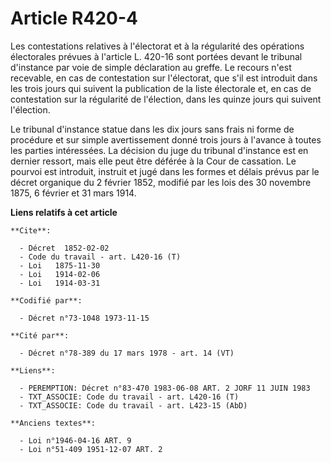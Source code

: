 # Article R420-4

Les contestations relatives à l'électorat et à la régularité des opérations électorales prévues à l'article L. 420-16 sont
portées devant le tribunal d'instance par voie de simple déclaration au greffe. Le recours n'est recevable, en cas de
contestation sur l'électorat, que s'il est introduit dans les trois jours qui suivent la publication de la liste électorale
et, en cas de contestation sur la régularité de l'élection, dans les quinze jours qui suivent l'élection.

Le tribunal d'instance statue dans les dix jours sans frais ni forme de procédure et sur simple avertissement donné trois
jours à l'avance à toutes les parties intéressées. La décision du juge du tribunal d'instance est en dernier ressort, mais
elle peut être déférée à la Cour de cassation. Le pourvoi est introduit, instruit et jugé dans les formes et délais prévus
par le décret organique du 2 février 1852, modifié par les lois des 30 novembre 1875, 6 février et 31 mars 1914.

**Liens relatifs à cet article**

	**Cite**:

	  - Décret  1852-02-02
	  - Code du travail - art. L420-16 (T)
	  - Loi   1875-11-30
	  - Loi   1914-02-06
	  - Loi   1914-03-31

	**Codifié par**:

	  - Décret n°73-1048 1973-11-15

	**Cité par**:

	  - Décret n°78-389 du 17 mars 1978 - art. 14 (VT)

	**Liens**:

	  - PEREMPTION: Décret n°83-470 1983-06-08 ART. 2 JORF 11 JUIN 1983
	  - TXT_ASSOCIE: Code du travail - art. L420-16 (T)
	  - TXT_ASSOCIE: Code du travail - art. L423-15 (AbD)

	**Anciens textes**:

	  - Loi n°1946-04-16 ART. 9
	  - Loi n°51-409 1951-12-07 ART. 2
